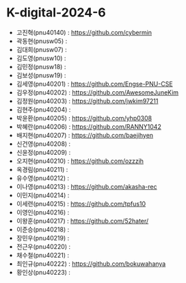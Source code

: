 # K-digital-2024-6

+ 고진혁(pnu40140) : https://github.com/cybermin
+ 곽동현(pnusw05) : 
+ 김대희(pnusw07) : 
+ 김도영(pnusw10) : 
+ 김민정(pnusw18) : 
+ 김보성(pnusw19) : 
+ 김세영(pnu40201) : https://github.com/Engse-PNU-CSE
+ 김우정(pnu40202) : https://github.com/AwesomeJuneKim
+ 김정원(pnu40203) :  https://github.com/jwkim97211
+ 김현주(pnu40204) : 
+ 박윤환(pnu40205) : https://github.com/yhp0308  
+ 박혜란(pnu40206) : https://github.com/RANNY1042
+ 배지현(pnu40207) : https://github.com/baejihyen
+ 신건영(pnu40208) : 
+ 신윤정(pnu40209) : 
+ 오지현(pnu40210) : https://github.com/ozzzih
+ 옥경림(pnu40211) : 
+ 유수영(pnu40212) : 
+ 이나영(pnu40213) : https://github.com/akasha-rec
+ 이민지(pnu40214) : 
+ 이세련(pnu40215) : https://github.com/tpfus10
+ 이영인(pnu40216) : 
+ 이왕훈(pnu40217) : https://github.com/52hater/
+ 이준승(pnu40218) : 
+ 장민우(pnu40219) : 
+ 전근우(pnu40220) : 
+ 채수철(pnu40221) : 
+ 최인규(pnu40222) : https://github.com/bokuwahanya  
+ 황인상(pnu40223) : 
